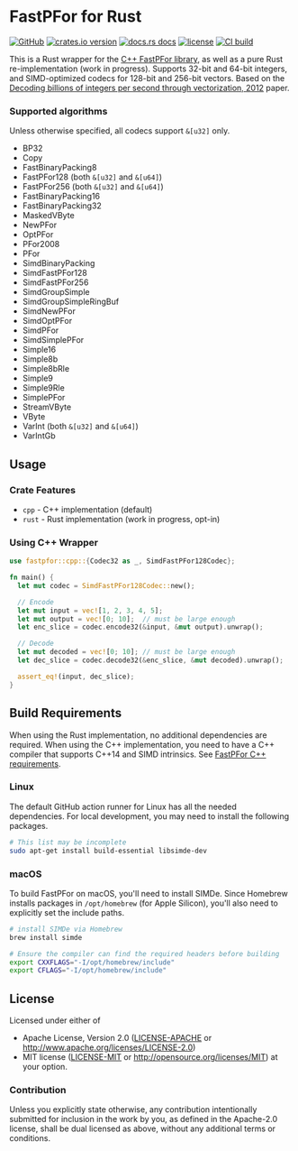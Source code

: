 # FastPFor for Rust

[![GitHub](https://img.shields.io/badge/github-fastpfor-8da0cb?logo=github)](https://github.com/jjcfrancisco/fastpfor)
[![crates.io version](https://img.shields.io/crates/v/fastpfor.svg)](https://crates.io/crates/fastpfor)
[![docs.rs docs](https://docs.rs/fastpfor/badge.svg)](https://docs.rs/fastpfor)
[![license](https://img.shields.io/crates/l/fastpfor.svg)](https://github.com/jjcfrancisco/fastpfor/blob/main/LICENSE-APACHE)
[![CI build](https://github.com/jjcfrancisco/fastpfor/actions/workflows/ci.yml/badge.svg)](https://github.com/jjcfrancisco/fastpfor/actions)

This is a Rust wrapper for the [C++ FastPFor library](https://github.com/fast-pack/FastPFor), as well as a pure Rust re-implementation (work in progress).  Supports 32-bit and 64-bit integers, and SIMD-optimized codecs for 128-bit and 256-bit vectors. Based on the [Decoding billions of integers per second through vectorization, 2012](https://arxiv.org/abs/1209.2137) paper.

### Supported algorithms
Unless otherwise specified, all codecs support `&[u32]` only.
* BP32
* Copy
* FastBinaryPacking8
* FastPFor128 (both `&[u32]` and `&[u64]`)
* FastPFor256 (both `&[u32]` and `&[u64]`)
* FastBinaryPacking16
* FastBinaryPacking32
* MaskedVByte
* NewPFor
* OptPFor
* PFor2008
* PFor
* SimdBinaryPacking
* SimdFastPFor128
* SimdFastPFor256
* SimdGroupSimple
* SimdGroupSimpleRingBuf
* SimdNewPFor
* SimdOptPFor
* SimdPFor
* SimdSimplePFor
* Simple16
* Simple8b
* Simple8bRle
* Simple9
* Simple9Rle
* SimplePFor
* StreamVByte
* VByte
* VarInt (both `&[u32]` and `&[u64]`)
* VarIntGb

## Usage

### Crate Features
* `cpp` - C++ implementation (default)
* `rust` - Rust implementation (work in progress, opt-in)

### Using C++ Wrapper

```rust
use fastpfor::cpp::{Codec32 as _, SimdFastPFor128Codec};

fn main() {
  let mut codec = SimdFastPFor128Codec::new();

  // Encode
  let mut input = vec![1, 2, 3, 4, 5];
  let mut output = vec![0; 10];  // must be large enough
  let enc_slice = codec.encode32(&input, &mut output).unwrap();

  // Decode
  let mut decoded = vec![0; 10]; // must be large enough
  let dec_slice = codec.decode32(&enc_slice, &mut decoded).unwrap();

  assert_eq!(input, dec_slice);
}
```

## Build Requirements

When using the Rust implementation, no additional dependencies are required.
When using the C++ implementation, you need to have a C++ compiler that supports C++14 and SIMD intrinsics. See [FastPFor C++ requirements](https://github.com/fast-pack/FastPFor?tab=readme-ov-file#software-requirements).

### Linux
The default GitHub action runner for Linux has all the needed dependencies. For local development, you may need to install the following packages.

```bash
# This list may be incomplete
sudo apt-get install build-essential libsimde-dev
```

### macOS
To build FastPFor on macOS, you'll need to install SIMDe. Since Homebrew installs packages in `/opt/homebrew` (for Apple Silicon), you'll also need to explicitly set the include paths.

```bash
# install SIMDe via Homebrew
brew install simde
```

```bash
# Ensure the compiler can find the required headers before building
export CXXFLAGS="-I/opt/homebrew/include"
export CFLAGS="-I/opt/homebrew/include"
```

## License

Licensed under either of

* Apache License, Version 2.0 ([LICENSE-APACHE](LICENSE-APACHE) or <http://www.apache.org/licenses/LICENSE-2.0>)
* MIT license ([LICENSE-MIT](LICENSE-MIT) or <http://opensource.org/licenses/MIT>)
  at your option.

### Contribution

Unless you explicitly state otherwise, any contribution intentionally
submitted for inclusion in the work by you, as defined in the
Apache-2.0 license, shall be dual licensed as above, without any
additional terms or conditions.
